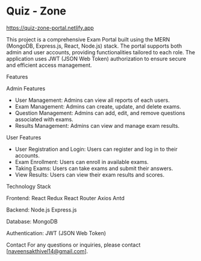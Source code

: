 # Quiz - Zone
https://quiz-zone-portal.netlify.app

This project is a comprehensive Exam Portal built using the MERN (MongoDB, Express.js, React, Node.js) stack. The portal supports both admin and user accounts, providing functionalities tailored to each role. The application uses JWT (JSON Web Token) authorization to ensure secure and efficient access management.

Features

Admin Features
* User Management: Admins can view all reports of each users.
* Exam Management: Admins can create, update, and delete exams.
* Question Management: Admins can add, edit, and remove questions associated with exams.
* Results Management: Admins can view and manage exam results.

User Features
* User Registration and Login: Users can register and log in to their accounts.
* Exam Enrollment: Users can enroll in available exams.
* Taking Exams: Users can take exams and submit their answers.
* View Results: Users can view their exam results and scores.


Technology Stack

Frontend:
React
Redux
React Router
Axios
Antd

Backend:
Node.js
Express.js

Database:
MongoDB

Authentication:
JWT (JSON Web Token)

Contact
For any questions or inquiries, please contact [naveensakthivel14@gmail.com].
